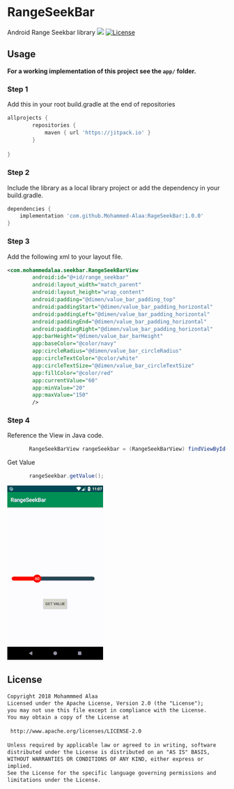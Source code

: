 # RangeSeekBar
Android Range Seekbar library 
[![](https://jitpack.io/v/Mohammed-Alaa/RageSeekBar.svg)](https://jitpack.io/#Mohammed-Alaa/RageSeekBar)
[![License](https://img.shields.io/badge/license-Apache%202-green.svg)](https://www.apache.org/licenses/LICENSE-2.0)  

## Usage

**For a working implementation of this project see the `app/` folder.**

### Step 1

Add this in your root build.gradle at the end of repositories
```groovy
allprojects {
		repositories {
			maven { url 'https://jitpack.io' }
		}
     
}
```

### Step 2

Include the library as a local library project or add the dependency in your build.gradle.

```groovy
dependencies {
    implementation 'com.github.Mohammed-Alaa:RageSeekBar:1.0.0'
}
```	

### Step 3

Add the following xml to your layout file.

```xml
<com.mohammedalaa.seekbar.RangeSeekBarView
        android:id="@+id/range_seekbar"
        android:layout_width="match_parent"
        android:layout_height="wrap_content"
        android:padding="@dimen/value_bar_padding_top"
        android:paddingStart="@dimen/value_bar_padding_horizontal"
        android:paddingLeft="@dimen/value_bar_padding_horizontal"
        android:paddingEnd="@dimen/value_bar_padding_horizontal"
        android:paddingRight="@dimen/value_bar_padding_horizontal"
        app:barHeight="@dimen/value_bar_barHeight"
        app:baseColor="@color/navy"
        app:circleRadius="@dimen/value_bar_circleRadius"
        app:circleTextColor="@color/white"
        app:circleTextSize="@dimen/value_bar_circleTextSize"
        app:fillColor="@color/red"
        app:currentValue="60"
        app:minValue="20"
        app:maxValue="150"
        />
```

### Step 4

Reference the View in Java code.

```java
       RangeSeekBarView rangeSeekbar = (RangeSeekBarView) findViewById(R.id.range_seekbar);
```
Get Value
```java
       rangeSeekbar.getValue();
```
  ![](range_seekbar.gif)
  
  ## License

    Copyright 2018 Mohammmed Alaa
	Licensed under the Apache License, Version 2.0 (the "License");
	you may not use this file except in compliance with the License.
	You may obtain a copy of the License at

     http://www.apache.org/licenses/LICENSE-2.0

	Unless required by applicable law or agreed to in writing, software
	distributed under the License is distributed on an "AS IS" BASIS,
	WITHOUT WARRANTIES OR CONDITIONS OF ANY KIND, either express or implied.
	See the License for the specific language governing permissions and
	limitations under the License.
  
